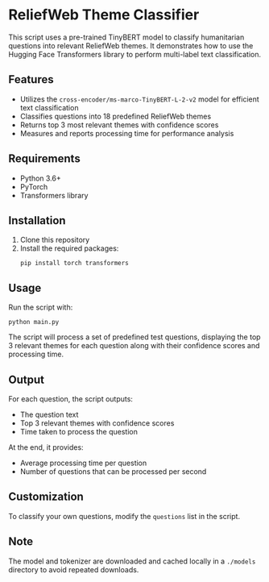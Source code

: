 # ReliefWeb Theme Classifier

This script uses a pre-trained TinyBERT model to classify humanitarian questions into relevant ReliefWeb themes. It demonstrates how to use the Hugging Face Transformers library to perform multi-label text classification.

## Features

- Utilizes the `cross-encoder/ms-marco-TinyBERT-L-2-v2` model for efficient text classification
- Classifies questions into 18 predefined ReliefWeb themes
- Returns top 3 most relevant themes with confidence scores
- Measures and reports processing time for performance analysis

## Requirements

- Python 3.6+
- PyTorch
- Transformers library

## Installation

1. Clone this repository
2. Install the required packages:
   ```
   pip install torch transformers
   ```

## Usage

Run the script with:

```
python main.py
```

The script will process a set of predefined test questions, displaying the top 3 relevant themes for each question along with their confidence scores and processing time.

## Output

For each question, the script outputs:
- The question text
- Top 3 relevant themes with confidence scores
- Time taken to process the question

At the end, it provides:
- Average processing time per question
- Number of questions that can be processed per second

## Customization

To classify your own questions, modify the `questions` list in the script.

## Note

The model and tokenizer are downloaded and cached locally in a `./models` directory to avoid repeated downloads.
